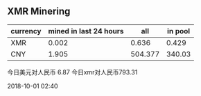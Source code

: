 ## XMR Minering

|currency|mined in last 24 hours|all|in pool|
|---|---|---|---|
|XMR|0.002|0.636|0.429|
|CNY|1.905|504.377|340.03|

今日美元对人民币 6.87	今日xmr对人民币793.31


2018-10-01 02:40